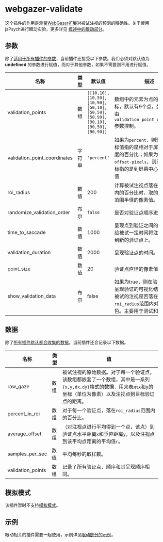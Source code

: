 # webgazer-validate

这个插件的作用是测量[WebGazer扩展](../extensions/webgazer)对被试注视的预测的精确性。关于使用jsPsych进行眼动实验，更多详见 [概述中的眼动部分](../overview/eye-tracking)。

## 参数

除了[适用于所有插件的参数](../overview/plugins.md#parameters-available-in-all-plugins#_3)，当前插件还接受以下参数。我们必须对默认值为 **undefined** 的参数进行赋值，而对于其他参数，如果不需要则不用进行赋值。

名称 | 类型 | 默认值 | 描述 
----------|------|---------------|------------
validation_points | 数组 | `[[10,10], [10,50], [10,90], [50,10], [50,50], [50,90], [90,10], [90,50], [90,90]]` | 数组中的元素为点的`[x,y]`坐标，默认有9个点，坐标的单位由`validation_point_coordinates`参数控制。 
validation_point_coordinates | 字符串 | `'percent'` | 如果为`percent`，则验证点的坐标值指的是相对于屏幕宽度和高度的百分比；如果为`center-offset-pixels`，则验证点的坐标指的是到屏幕中心距离的像素值 
roi_radius | 数值 | 200 | 计算被试注视点落在可接受范围内的百分比时，取的验证点周围范围半径的像素值。  
randomize_validation_order | 布尔 | `false` | 是否对验证点顺序进行随机。 
time_to_saccade | 数值 | 1000 | 呈现点到验证之间的延迟，可以给被试一定时间将注视目标移动到新的验证点上。 
validation_duration | 数值 | 2000 | 呈现验证点的时间。 
point_size | 数值 | 20 | 验证点直径的像素值。 
show_validation_data | 布尔 | false | 如果为true，则在验证完成后会呈现验证的可视化结果，会根据被试的注视是否落在了目标点的`roi_radius`范围内对其进行上色。主要用于测试和debug。 

## 数据

除了[所有插件默认都会收集的数据](../overview/plugins.md#_4)，当前插件还会记录以下数据。

名称              | 类型 | 值 
-----|------|------
raw_gaze | 数组 | 被试注视的原始数据。对于每一个验证点，该数组都嵌套了一个数组，其中是一系列`{x,y,dx,dy}`格式的数据，用来表示x和y的坐标（单位为像素）以及注视点到目标验证点的距离。 
percent_in_roi | 数组 | 对于每一个验证点，落在`roi_radius`范围内的百分比。 
average_offset | 数组 | （对注视点进行平均得到一个点，该点）到验证点水平距离`x`和垂直距离`y`，以及注视点到该平均点距离的平均值`r`。 
samples_per_sec | 数值 | 平均每秒的取样数。 
validation_points | 数组 | 记录了所有验证点，顺序和其呈现顺序相同。 

## 模拟模式

该插件暂时不支持[模拟模式](../overview/simulation.md)。

## 示例

眼动相关的插件需要一起使用，示例详见[眼动部分的示例](../overview/eye-tracking.md#_8)。
